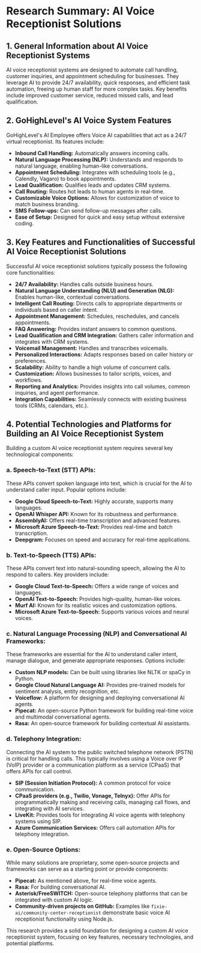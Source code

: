 # Research Summary: AI Voice Receptionist Solutions

## 1. General Information about AI Voice Receptionist Systems
AI voice receptionist systems are designed to automate call handling, customer inquiries, and appointment scheduling for businesses. They leverage AI to provide 24/7 availability, quick responses, and efficient task automation, freeing up human staff for more complex tasks. Key benefits include improved customer service, reduced missed calls, and lead qualification.

## 2. GoHighLevel's AI Voice System Features
GoHighLevel's AI Employee offers Voice AI capabilities that act as a 24/7 virtual receptionist. Its features include:
- **Inbound Call Handling:** Automatically answers incoming calls.
- **Natural Language Processing (NLP):** Understands and responds to natural language, enabling human-like conversations.
- **Appointment Scheduling:** Integrates with scheduling tools (e.g., Calendly, Vagaro) to book appointments.
- **Lead Qualification:** Qualifies leads and updates CRM systems.
- **Call Routing:** Routes hot leads to human agents in real-time.
- **Customizable Voice Options:** Allows for customization of voice to match business branding.
- **SMS Follow-ups:** Can send follow-up messages after calls.
- **Ease of Setup:** Designed for quick and easy setup without extensive coding.

## 3. Key Features and Functionalities of Successful AI Voice Receptionist Solutions
Successful AI voice receptionist solutions typically possess the following core functionalities:
- **24/7 Availability:** Handles calls outside business hours.
- **Natural Language Understanding (NLU) and Generation (NLG):** Enables human-like, contextual conversations.
- **Intelligent Call Routing:** Directs calls to appropriate departments or individuals based on caller intent.
- **Appointment Management:** Schedules, reschedules, and cancels appointments.
- **FAQ Answering:** Provides instant answers to common questions.
- **Lead Qualification and CRM Integration:** Gathers caller information and integrates with CRM systems.
- **Voicemail Management:** Handles and transcribes voicemails.
- **Personalized Interactions:** Adapts responses based on caller history or preferences.
- **Scalability:** Ability to handle a high volume of concurrent calls.
- **Customization:** Allows businesses to tailor scripts, voices, and workflows.
- **Reporting and Analytics:** Provides insights into call volumes, common inquiries, and agent performance.
- **Integration Capabilities:** Seamlessly connects with existing business tools (CRMs, calendars, etc.).

## 4. Potential Technologies and Platforms for Building an AI Voice Receptionist System
Building a custom AI voice receptionist system requires several key technological components:

### a. Speech-to-Text (STT) APIs:
These APIs convert spoken language into text, which is crucial for the AI to understand caller input. Popular options include:
- **Google Cloud Speech-to-Text:** Highly accurate, supports many languages.
- **OpenAI Whisper API:** Known for its robustness and performance.
- **AssemblyAI:** Offers real-time transcription and advanced features.
- **Microsoft Azure Speech-to-Text:** Provides real-time and batch transcription.
- **Deepgram:** Focuses on speed and accuracy for real-time applications.

### b. Text-to-Speech (TTS) APIs:
These APIs convert text into natural-sounding speech, allowing the AI to respond to callers. Key providers include:
- **Google Cloud Text-to-Speech:** Offers a wide range of voices and languages.
- **OpenAI Text-to-Speech:** Provides high-quality, human-like voices.
- **Murf AI:** Known for its realistic voices and customization options.
- **Microsoft Azure Text-to-Speech:** Supports various voices and neural voices.

### c. Natural Language Processing (NLP) and Conversational AI Frameworks:
These frameworks are essential for the AI to understand caller intent, manage dialogue, and generate appropriate responses. Options include:
- **Custom NLP models:** Can be built using libraries like NLTK or spaCy in Python.
- **Google Cloud Natural Language AI:** Provides pre-trained models for sentiment analysis, entity recognition, etc.
- **Voiceflow:** A platform for designing and deploying conversational AI agents.
- **Pipecat:** An open-source Python framework for building real-time voice and multimodal conversational agents.
- **Rasa:** An open-source framework for building contextual AI assistants.

### d. Telephony Integration:
Connecting the AI system to the public switched telephone network (PSTN) is critical for handling calls. This typically involves using a Voice over IP (VoIP) provider or a communication platform as a service (CPaaS) that offers APIs for call control.
- **SIP (Session Initiation Protocol):** A common protocol for voice communication.
- **CPaaS providers (e.g., Twilio, Vonage, Telnyx):** Offer APIs for programmatically making and receiving calls, managing call flows, and integrating with AI services.
- **LiveKit:** Provides tools for integrating AI voice agents with telephony systems using SIP.
- **Azure Communication Services:** Offers call automation APIs for telephony integration.

### e. Open-Source Options:
While many solutions are proprietary, some open-source projects and frameworks can serve as a starting point or provide components:
- **Pipecat:** As mentioned above, for real-time voice agents.
- **Rasa:** For building conversational AI.
- **Asterisk/FreeSWITCH:** Open-source telephony platforms that can be integrated with custom AI logic.
- **Community-driven projects on GitHub:** Examples like `fixie-ai/community-center-receptionist` demonstrate basic voice AI receptionist functionality using Node.js.

This research provides a solid foundation for designing a custom AI voice receptionist system, focusing on key features, necessary technologies, and potential platforms.

